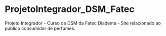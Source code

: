 # ProjetoIntegrador_DSM_Fatec
Projeto Integrador - Curso de DSM da Fatec Diadema - Site relacionado ao público consumidor de perfumes.
